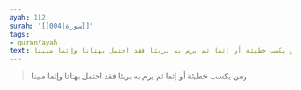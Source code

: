 ```yaml
---
ayah: 112
surah: '[[004|سورة]]'
tags:
- quran/ayah
text: ومن يكسب خطيئة أو إثما ثم يرم به بريئا فقد احتمل بهتانا وإثما مبينا
---
```

> ومن يكسب خطيئة أو إثما ثم يرم به بريئا فقد احتمل بهتانا وإثما مبينا
